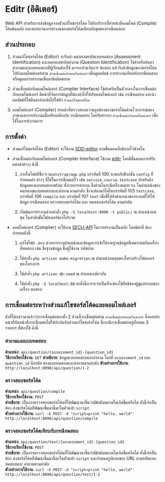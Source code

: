 # Editr (อิดิเตอร์)

Web API สำหรับการส่งข้อมูลจากตัวแก้ไขซอร์สโค้ด ไปยังบริการที่ทำหน้าที่คอมไพล์ (Compile) โค้ดต้นฉบับ
และสอบทวนการทำงานของซอร์สโค้ดเทียบกับชุดของกรณีทดสอบ 

## ส่วนประกอบ

1. ส่วนแก้ไขซอร์สโค้ด (Editor)
จะรับค่า หมายเลขรหัสแบบทดสอบ (Assessment Identification) และหมายเลขรหัสคำถาม 
(Question Identification) ใช้สำหรับค้นหาคำถามและแบบทดสอบที่ผู้เรียนต้องใช้ มาจากส่วนจัดการ
ข้อสอบ แล้วจึงส่งข้อมูลของซอร์สโค้ดไปยังคอมไพล์เลอร์ผ่าน `ส่วนเชื่อมต่อกับคอมไพล์เลอร์` เพื่อดูผลลัพธ์
การทำงานเทียบกับกรณีทดสอบ หรือดูผลการทำงานเพื่อหาข้อผิดพลาด

1. ส่วนเชื่อมต่อกับคอมไพล์เลอร์ (Compiler Interface)
ใช้สำหรับเป็นตัวกลางในการเชื่อมต่อกับคอมไพล์เลอร์ มีหน้าที่จัดการข้อมูลที่ต้องส่งไปให้กับคอมไพล์เลอร์
เช่น กรณีทดสอบ และนำผลลัพธ์ที่ได้คืนมาส่งกลับไปให้ยัง `ส่วนแก้ไขซอร์สโค้ด`

1. คอมไพล์เลอร์ (Compiler)
ทำหน้าที่ตรวจสอบความถูกต้องของซอร์สโค้ดด้านไวยากรณ์ของภาษาและการทำงานเมื่อเทียบเคียงกับ
กรณีทดสอบ โดยรับค่าจาก `ส่วนเชื่อมต่อกับคอมไพลเลอร์` เพื่อใช้ในการทำงานการ


## การตั้งค่า

- ส่วนแก้ไขซอร์สโค้ด (Editor)
จะใช้งาน [SDD-editor](https://github.com/guiderof/SDD-editor) ตามขึ้นตอนที่อธิบายไว้ด้านใน


- ส่วนเชื่อมต่อกับคอมไพล์เลอร์ (Compiler Interface)
ใช้งาน [editr](https://github.com/sitdh/editr) โดยมีขั้นตอนการปรับแต่งค่าต่างๆ ดังนี้
  1. ภายในไฟล์ที่ชื่อว่า `bootstrap/app.php` บรรทัดที่ 100 จะพบกับฟังก์ชัน `config` ที่กำหนดค่า
  ต่างๆ ที่ใช้ในการเชื่อมแต่ไว้ เช่น `service.course.testcase` สำหรับดึงข้อมูลของแบบทดสอบพร้อม
  ทั้งรายการคำถาม ซึ่งด้านในจะมีเครื่องหมาย `%s` ในตำแหน่งของหมายเลขแบบทดสอบและคำถาม 
  ตามลำดับ ซึ่งจะต้องแก้ไขในบรรทัดที่ 103 `testcase`, บรรทัดที่ 106 `compile` และ 
  บรรทัดที่ 107 `test` เพื่อชี้ไปยังตำแหน่งของระบบที่ให้ให้ข้อมูล กรณีทดสอบ ตรวจสอบซอร์สโค้ด และ
  ทดสอบซอร์สโค้ด ตามลำดับ

  1. เริ่มต้นการทำงานด้วยคำสั่ง `php -S localhost:8090 -t public/` ณ ตำแหน่งบนสุด
  ในลำดับขั้นโฟลเดอร์ของโปรเจค

- คอมไพล์เลอร์ (Compiler)
จะใช้งาน [SECU-API](https://github.com/sitdh/SECU-API) ในการทำงานเป็นหลัก โดยมีค่าที่
ต้องกำหนดดังนี้
  1. แก้ไขไฟล์ `.env` ด้วยการระบุตำแหน่งและข้อมูลการเข้าใช้งานฐานข้อมูลที่เหมาะสมกับเครื่อง
  ที่ทดสอบ เช่น ชื่อฐานข้อมูล ชื่อผู้ใช้งาน รหัสผ่าน

  1. ใช้คำสั่ง `php artisan make:migration` ณ ตำแหน่งบนสุดของโครงสร้างโฟลเดอร์ของโครงการ

  1. ใช้คำสั่ง `php artisan db:seed` ณ ตำแหน่งเดียวกัน

  1. ใช้คำสั่ง `php -S localhost:80` คำสั่งนี้อาจจะจำเป็นที่จะต้องใช้สิทธิของผู้ดูแลระบบของเครื่อง
  ทดสอบ


## การเชื่อมต่อระหว่างส่วนแก้ไขซอร์สโค้ดและคอมไพล์เลอร์
ดังที่ได้กล่าวมาแล้วว่าการเชื่อมต่อของทั้ง 2 ส่วนนี้จะเชื่อมต่อผ่าน `ส่วนเชื่อมต่อกับคอมไพล์เลอร์` 
ซึ่งคอยทำหน้าที่กันหน้าที่การเชื่อมต่อไม่ให้ปะปนกับส่วนแก้ไขซอร์สโค้ด ซึ่งจะมีการเชื่อมต่ออยู่ทั้งหมด 3 
รายการ ที่ต้องใช้ ดังนี้

### คำถามและแบบทดสอบ
__ตำแหน่ง__: `api/question/{assessment_id}-{question_id}`  
__วิธีการเรียกใช้งาน__: `GET` 
__คำอธิบาย__: ข้อมูลแบบทดสอบและคำถาม โดยที่ `assessment_id` และ `question_id` คือรหัส
ของแบบทดสอบและคำถามตามลำดับ 
__ตัวอย่างการใช้งาน__: `http://localhost:8090/api/question/1-2`

### ตรวจสอบซอร์สโค้ด 
__ตำแหน่ง__: `api/question/compile`  
__วิธีการเรียกใช้งาน__: `POST`  
__คำอธิบาย__: เป็นการตรวจสอบซอร์สโค้ดที่ได้พัฒนานาขึ้นว่ามีข้อผิดพลาดใดเกิดขึ้นหรือไม่ ทั้งนี้จำเป็นต้อง
ส่งซอร์สโค้ดที่พัฒนาขึ้นมานี้มาในตัวแปร `script`   
__ตัวอย่างการใช้งาน__: `curl -X POST -d "script=print "hello, world"' http://localhost:8090/api/question/compile`  

### ตรวจสอบซอร์สโค้ดเทียบกับกรณีทดสอบ
__ตำแหน่ง__: `api/question/test/{assessment_id}-{question_id}`  
__วิธีการเรียกใช้งาน__: `POST`  
__คำอธิบาย__: เป็นการตรวจสอบซอร์สโค้ดที่ได้พัฒนานาขึ้นว่ามีข้อผิดพลาดใดเกิดขึ้นหรือไม่ ทั้งนี้จำเป็นต้อง
ส่งซอร์สโค้ดที่พัฒนาขึ้นมานี้มาในตัวแปร `script` และกำหนดรูปแบบของ URL ตามรหัสแบบทดสอบและ
คำถามตามลำดับ  
__ตัวอย่างการใช้งาน__: `curl -X POST -d "script=print "hello, world"' http://localhost:8090/api/question/test/1-2`  

